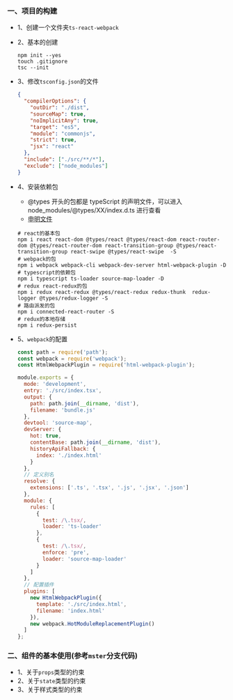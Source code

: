 ### 一、项目的构建

- 1、创建一个文件夹`ts-react-webpack`

* 2、基本的创建

  ```shell
  npm init --yes
  touch .gitignore
  tsc --init
  ```

* 3、修改`tsconfig.json`的文件

  ```json
  {
    "compilerOptions": {
      "outDir": "./dist",
      "sourceMap": true,
      "noImplicitAny": true,
      "target": "es5",
      "module": "commonjs",
      "strict": true,
      "jsx": "react"
    },
    "include": ["./src/**/*"],
    "exclude": ["node_modules"]
  }
  ```

- 4、安装依赖包

  - @types 开头的包都是 typeScript 的声明文件，可以进入 node_modules/@types/XX/index.d.ts 进行查看
  - [申明文件](https://github.com/DefinitelyTyped/DefinitelyTyped)

  ```shell
  # react的基本包
  npm i react react-dom @types/react @types/react-dom react-router-dom @types/react-router-dom react-transition-group @types/react-transition-group react-swipe @types/react-swipe  -S
  # webpack的包
  npm i webpack webpack-cli webpack-dev-server html-webpack-plugin -D
  # typescript的依赖包
  npm i typescript ts-loader source-map-loader -D
  # redux react-redux的包
  npm i redux react-redux @types/react-redux redux-thunk  redux-logger @types/redux-logger -S
  # 路由派发的包
  npm i connected-react-router -S
  # redux的本地存储
  npm i redux-persist
  ```

* 5、`webpack`的配置

  ```js
  const path = require('path');
  const webpack = require('webpack');
  const HtmlWebpackPlugin = require('html-webpack-plugin');

  module.exports = {
    mode: 'development',
    entry: './src/index.tsx',
    output: {
      path: path.join(__dirname, 'dist'),
      filename: 'bundle.js'
    },
    devtool: 'source-map',
    devServer: {
      hot: true,
      contentBase: path.join(__dirname, 'dist'),
      historyApiFallback: {
        index: './index.html'
      }
    },
    // 定义别名
    resolve: {
      extensions: ['.ts', '.tsx', '.js', '.jsx', '.json']
    },
    module: {
      rules: [
        {
          test: /\.tsx/,
          loader: 'ts-loader'
        },
        {
          test: /\.tsx/,
          enforce: 'pre',
          loader: 'source-map-loader'
        }
      ]
    },
    // 配置插件
    plugins: [
      new HtmlWebpackPlugin({
        template: './src/index.html',
        filename: 'index.html'
      }),
      new webpack.HotModuleReplacementPlugin()
    ]
  };
  ```

### 二、组件的基本使用(参考`mster`分支代码)

- 1、关于`props`类型的约束
- 2、关于`state`类型的约束
- 3、关于样式类型的约束
